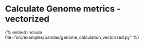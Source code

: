 # Calculate Genome metrics - vectorized



{% embed include file="src/examples/pandas/genome_calculation_vectorized.py" %}
